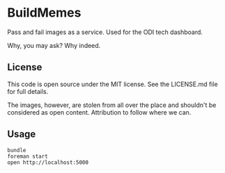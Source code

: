 
BuildMemes
==========

Pass and fail images as a service. Used for the ODI tech dashboard.

Why, you may ask? Why indeed.

License
-------

This code is open source under the MIT license. See the LICENSE.md file for 
full details.

The images, however, are stolen from all over the place and shouldn't be 
considered as open content. Attribution to follow where we can.

Usage
-----

```
bundle
foreman start
open http://localhost:5000
```